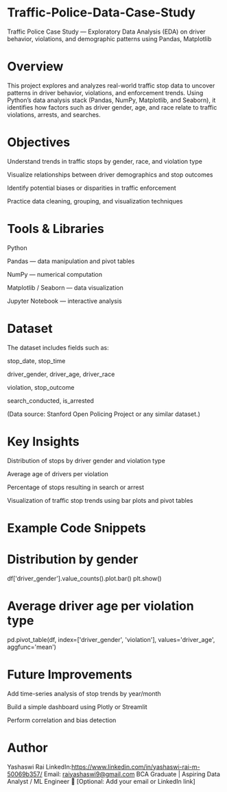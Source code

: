 # Traffic-Police-Data-Case-Study
Traffic Police Case Study — Exploratory Data Analysis (EDA) on driver behavior, violations, and demographic patterns using Pandas, Matplotlib

# Overview

This project explores and analyzes real-world traffic stop data to uncover patterns in driver behavior, violations, and enforcement trends. Using Python’s data analysis stack (Pandas, NumPy, Matplotlib, and Seaborn), it identifies how factors such as driver gender, age, and race relate to traffic violations, arrests, and searches.

# Objectives

Understand trends in traffic stops by gender, race, and violation type

Visualize relationships between driver demographics and stop outcomes

Identify potential biases or disparities in traffic enforcement

Practice data cleaning, grouping, and visualization techniques

# Tools & Libraries

Python

Pandas — data manipulation and pivot tables

NumPy — numerical computation

Matplotlib / Seaborn — data visualization

Jupyter Notebook — interactive analysis

# Dataset

The dataset includes fields such as:

stop_date, stop_time

driver_gender, driver_age, driver_race

violation, stop_outcome

search_conducted, is_arrested

(Data source: Stanford Open Policing Project
 or any similar dataset.)

# Key Insights

Distribution of stops by driver gender and violation type

Average age of drivers per violation

Percentage of stops resulting in search or arrest

Visualization of traffic stop trends using bar plots and pivot tables

# Example Code Snippets
# Distribution by gender
df['driver_gender'].value_counts().plot.bar()
plt.show()

# Average driver age per violation type
pd.pivot_table(df, index=['driver_gender', 'violation'], values='driver_age', aggfunc='mean')

# Future Improvements

Add time-series analysis of stop trends by year/month

Build a simple dashboard using Plotly or Streamlit

Perform correlation and bias detection

# Author

Yashaswi Rai
LinkedIn:https://www.linkedin.com/in/yashaswi-rai-m-50069b357/
Email: raiyashaswi9@gmail.com
BCA Graduate | Aspiring Data Analyst / ML Engineer
📧 [Optional: Add your email or LinkedIn link]
